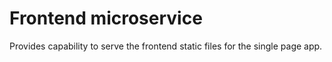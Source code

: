 # Frontend microservice 

Provides capability to serve the frontend static files for the single page app. 
